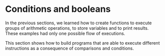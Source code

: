 # Conditions and booleans

In the previous sections, we learned how to create functions to execute groups of arithmetic operations, to store variables and to print results. These examples had only one possible flow of executions.

This section shows how to build programs that are able to execute different instructions as a consequence of comparisons and conditions.
